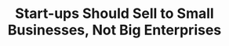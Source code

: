 ---
categories: all_articles articles
provider_display: "hbr.org"
provider_name: "hbr.org"
favicon_url: https://hbr.org/resources/images/favicon.ico
title: "Start-ups Should Sell to Small Businesses, Not Big Enterprises"
published: 2015-06-12
source: https://hbr.org/2015/01/start-ups-should-sell-to-small-businesses-not-big-enterprises
thumbnail: https://hbr.org/resources/images/hbr_opengraph_360x185.png
---